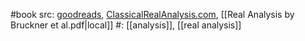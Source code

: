 #book 
src: [goodreads](https://www.goodreads.com/book/show/19435338-real-analysis), [ClassicalRealAnalysis.com](http://classicalrealanalysis.info/com/), [[Real Analysis by Bruckner et al.pdf|local]] 
#: [[analysis]], [[real analysis]] 

